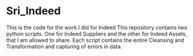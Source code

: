 # Sri_Indeed
This is the code for the work I did for Indeed
This repository contains two python scripts. One for Indeed Suppliers and the other for Indeed Assets, that I am allowed to share. Each script contains the entire Cleansing and Transformation and capturing of errors in data.
